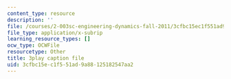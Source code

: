 ```yaml
---
content_type: resource
description: ''
file: /courses/2-003sc-engineering-dynamics-fall-2011/3cfbc15ec1f551ad9a88125182547aa2_OxcCPTc_bXw.vtt
file_type: application/x-subrip
learning_resource_types: []
ocw_type: OCWFile
resourcetype: Other
title: 3play caption file
uid: 3cfbc15e-c1f5-51ad-9a88-125182547aa2
---
```

